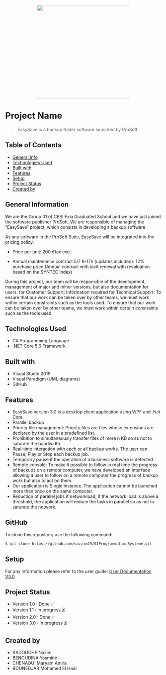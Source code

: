 

<p align="center"><img src="https://cdn.discordapp.com/attachments/768553163270651936/913177117167091732/unknown.png" width="300"></p>





# Project Name
> EasySave is a backup folder software launched by ProSoft.

## Table of Contents
* [General Info](#general-information)
* [Technologies Used](#technologies-used)
* [Built with](#built-with)
* [Features](#features)
* [Setup](#setup)
* [Project Status](#project-status)
* [Created by](#contact)



## General Information
We are the Group 01 of CESI Exia Graduated School and we have just joined the software publisher ProSoft. We are responsible of managing the “EasySave” project, which consists in developing a backup software.

As any software in the ProSoft Suite, EasySave will be integrated into the pricing policy.

- Price per unit: 200 €tax excl.

- Annual maintenance contract 5/7 8-17h (updates included): 12% purchase price (Annual contract with tacit renewal with revaluation based on the SYNTEC index) 

During this project, our team will be responsible of the development, management of major and minor versions, but also documentation for users,
for Customer Support: Information required for Technical Support. To ensure that our work can be taken over by other teams, we must work within certain constraints such as the tools used.
To ensure that our work can be taken over by other teams, we must work within certain constraints such as the tools used. 


## Technologies Used
- C# Programming Language
- .NET Core 5.0 Framework

## Built with
- Visual Studio 2019
- Visual Paradigm (UML diagrams)
- GitHub 

## Features
- EasySave version 3.0 is a desktop client application using WPF and .Net Core.
-	Parallel backup
-	Priority file management: Priority files are files whose extensions are declared by the user in a predefined list.
-	Prohibition to simultaneously transfer files of more n KB so as not to saturate the bandwidth.
-	Real-time interaction with each or all backup works. The user can Pause, Play or Stop each backup job.
-	Temporary pause if the operation of a business software is detected.
-	Remote console: To make it possible to follow in real time the progress of backups on a remote computer, we have developed an interface allowing a user to follow on a remote computer the progress of backup work but also to act on them.
-	Our application is  Single Instance. The application cannot be launched more than once on the same computer.
-	Reduction of parallel jobs if networkload, if the network load is above a threshold, the application will reduce the tasks in parallel so as not to saturate the network.


## GitHub 
To clone this repository use the following command:
```sh
$ git clone https://github.com/nazzim29/G1ProgrammationSysteme.git
```

## Setup
For any information please refer to the user guide:
[User Documentation V3.0](https://github.com/nazzim29/G1ProgrammationSysteme/blob/3.0/Documentation%20Version%203.0.pdf)

## Project Status
- Version 1.0 : Done :white_check_mark: 
- Version 1.1 : In progress :hourglass_flowing_sand:
- Version 2.0 : Done :white_check_mark: 
- Version 3.0 : In progress :hourglass_flowing_sand:


## Created by 
- KADOUCHE Nazim
- BENOUDINA Yasmine
- CHENAOUI Maryam Amira
- BOUNEDJAR Mohamed El Hadi



